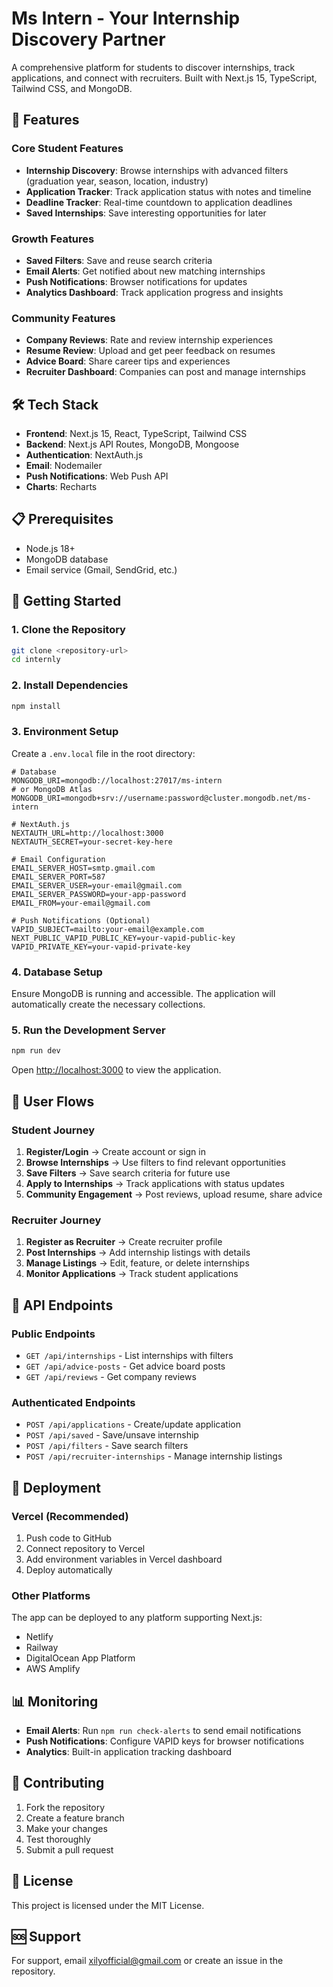 # Ms Intern - Your Internship Discovery Partner

A comprehensive platform for students to discover internships, track applications, and connect with recruiters. Built with Next.js 15, TypeScript, Tailwind CSS, and MongoDB.

## 🚀 Features

### Core Student Features
- **Internship Discovery**: Browse internships with advanced filters (graduation year, season, location, industry)
- **Application Tracker**: Track application status with notes and timeline
- **Deadline Tracker**: Real-time countdown to application deadlines
- **Saved Internships**: Save interesting opportunities for later

### Growth Features
- **Saved Filters**: Save and reuse search criteria
- **Email Alerts**: Get notified about new matching internships
- **Push Notifications**: Browser notifications for updates
- **Analytics Dashboard**: Track application progress and insights

### Community Features
- **Company Reviews**: Rate and review internship experiences
- **Resume Review**: Upload and get peer feedback on resumes
- **Advice Board**: Share career tips and experiences
- **Recruiter Dashboard**: Companies can post and manage internships

## 🛠️ Tech Stack

- **Frontend**: Next.js 15, React, TypeScript, Tailwind CSS
- **Backend**: Next.js API Routes, MongoDB, Mongoose
- **Authentication**: NextAuth.js
- **Email**: Nodemailer
- **Push Notifications**: Web Push API
- **Charts**: Recharts

## 📋 Prerequisites

- Node.js 18+ 
- MongoDB database
- Email service (Gmail, SendGrid, etc.)

## 🚀 Getting Started

### 1. Clone the Repository

```bash
git clone <repository-url>
cd internly
```

### 2. Install Dependencies

```bash
npm install
```

### 3. Environment Setup

Create a `.env.local` file in the root directory:

```env
# Database
MONGODB_URI=mongodb://localhost:27017/ms-intern
# or MongoDB Atlas
MONGODB_URI=mongodb+srv://username:password@cluster.mongodb.net/ms-intern

# NextAuth.js
NEXTAUTH_URL=http://localhost:3000
NEXTAUTH_SECRET=your-secret-key-here

# Email Configuration
EMAIL_SERVER_HOST=smtp.gmail.com
EMAIL_SERVER_PORT=587
EMAIL_SERVER_USER=your-email@gmail.com
EMAIL_SERVER_PASSWORD=your-app-password
EMAIL_FROM=your-email@gmail.com

# Push Notifications (Optional)
VAPID_SUBJECT=mailto:your-email@example.com
NEXT_PUBLIC_VAPID_PUBLIC_KEY=your-vapid-public-key
VAPID_PRIVATE_KEY=your-vapid-private-key
```

### 4. Database Setup

Ensure MongoDB is running and accessible. The application will automatically create the necessary collections.

### 5. Run the Development Server

```bash
npm run dev
```

Open [http://localhost:3000](http://localhost:3000) to view the application.

## 📱 User Flows

### Student Journey
1. **Register/Login** → Create account or sign in
2. **Browse Internships** → Use filters to find relevant opportunities
3. **Save Filters** → Save search criteria for future use
4. **Apply to Internships** → Track applications with status updates
5. **Community Engagement** → Post reviews, upload resume, share advice

### Recruiter Journey
1. **Register as Recruiter** → Create recruiter profile
2. **Post Internships** → Add internship listings with details
3. **Manage Listings** → Edit, feature, or delete internships
4. **Monitor Applications** → Track student applications

## 🔧 API Endpoints

### Public Endpoints
- `GET /api/internships` - List internships with filters
- `GET /api/advice-posts` - Get advice board posts
- `GET /api/reviews` - Get company reviews

### Authenticated Endpoints
- `POST /api/applications` - Create/update application
- `POST /api/saved` - Save/unsave internship
- `POST /api/filters` - Save search filters
- `POST /api/recruiter-internships` - Manage internship listings

## 🚀 Deployment

### Vercel (Recommended)

1. Push code to GitHub
2. Connect repository to Vercel
3. Add environment variables in Vercel dashboard
4. Deploy automatically

### Other Platforms

The app can be deployed to any platform supporting Next.js:
- Netlify
- Railway
- DigitalOcean App Platform
- AWS Amplify

## 📊 Monitoring

- **Email Alerts**: Run `npm run check-alerts` to send email notifications
- **Push Notifications**: Configure VAPID keys for browser notifications
- **Analytics**: Built-in application tracking dashboard

## 🤝 Contributing

1. Fork the repository
2. Create a feature branch
3. Make your changes
4. Test thoroughly
5. Submit a pull request

## 📄 License

This project is licensed under the MIT License.

## 🆘 Support

For support, email xilyofficial@gmail.com or create an issue in the repository.
